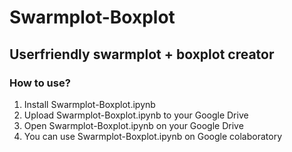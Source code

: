 # Swarmplot-Boxplot
## Userfriendly swarmplot + boxplot creator
### How to use?
1. Install Swarmplot-Boxplot.ipynb
2. Upload Swarmplot-Boxplot.ipynb to your Google Drive
3. Open Swarmplot-Boxplot.ipynb on your Google Drive
4. You can use Swarmplot-Boxplot.ipynb on Google colaboratory
